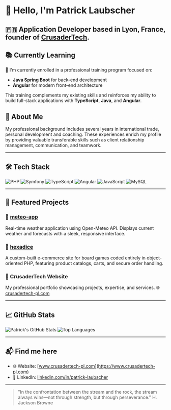 # 👋 Hello, I'm Patrick Laubscher

🇫🇷 Application Developer based in **Lyon, France**, founder of [CrusaderTech](https://www.crusadertech-pl.com). 
---

## 📚 Currently Learning

🚀 I'm currently enrolled in a professional training program focused on:

- **Java Spring Boot** for back-end development
- **Angular** for modern front-end architecture

This training complements my existing skills and reinforces my ability to build full-stack applications with **TypeScript**, **Java**, and **Angular**.

## 🧠 About Me

My professional background includes several years in international trade, personal development and coaching.
These experiences enrich my profile by providing valuable transferable skills such as client relationship management, communication, and teamwork.

---

## 🛠️ Tech Stack

![PHP](https://img.shields.io/badge/PHP-777BB4?style=for-the-badge&logo=php&logoColor=white)
![Symfony](https://img.shields.io/badge/Symfony-000000?style=for-the-badge&logo=symfony&logoColor=white)
![TypeScript](https://img.shields.io/badge/TypeScript-3178C6?style=for-the-badge&logo=typescript&logoColor=white)
![Angular](https://img.shields.io/badge/Angular-DD0031?style=for-the-badge&logo=angular&logoColor=white)
![JavaScript](https://img.shields.io/badge/JavaScript-F7DF1E?style=for-the-badge&logo=javascript&logoColor=black)
![MySQL](https://img.shields.io/badge/MySQL-00758F?style=for-the-badge&logo=mysql&logoColor=white)

---

## 🚀 Featured Projects

### 🔹 [meteo-app](https://github.com/PatrickLaubscher/meteo-app)
Real-time weather application using Open-Meteo API. Displays current weather and forecasts with a sleek, responsive interface.

### 🔹 [hexadice](https://github.com/PatrickLaubscher/hexadice)
A custom-built e-commerce site for board games coded entirely in object-oriented PHP, featuring product catalogs, carts, and secure order handling.

### 🔹 CrusaderTech Website
My professional portfolio showcasing projects, expertise, and services.
🌐 [crusadertech-pl.com](https://www.crusadertech-pl.com)

---

## 📈 GitHub Stats

![Patrick's GitHub Stats](https://github-readme-stats.vercel.app/api?username=PatrickLaubscher&show_icons=true&theme=github_dark&count_private=true)
![Top Languages](https://github-readme-stats.vercel.app/api/top-langs/?username=PatrickLaubscher&layout=compact&theme=github_dark)

---

## 📬 Find me here 

- 🌐 Website: [www.crusadertech-pl.com](https://www.crusadertech-pl.com)
- 💼 LinkedIn: [linkedin.com/in/patrick-laubscher](https://www.linkedin.com/in/patrick-laubscher/)

---

> "In the confrontation between the stream and the rock, the stream always wins—not through strength, but through perseverance."
H. Jackson Browne

